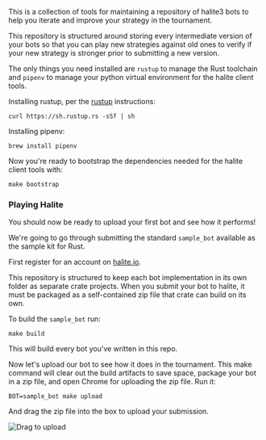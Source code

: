 This is a collection of tools for maintaining a repository of halite3 bots to
help you iterate and improve your strategy in the tournament.

This repository is structured around storing every intermediate version of your
bots so that you can play new strategies against old ones to verify if your new
strategy is stronger prior to submitting a new version.

The only things you need installed are `rustup` to manage the Rust toolchain and `pipenv` to manage your python virtual environment for the halite client tools.

Installing rustup, per the [rustup](https://rustup.rs/) instructions:

```
curl https://sh.rustup.rs -sSf | sh
```

Installing pipenv:

```
brew install pipenv
```


Now you're ready to bootstrap the dependencies needed for the halite client tools with:

```
make bootstrap
```


### Playing Halite

You should now be ready to upload your first bot and see how it performs!

We're going to go through submitting the standard `sample_bot` available as the
sample kit for Rust.

First register for an account on [halite.io](https://halite.io/).

This repository is structured to keep each bot implementation in its own folder
as separate crate projects. When you submit your bot to halite, it must be
packaged as a self-contained zip file that crate can build on its own.

To build the `sample_bot` run:

```
make build
```

This will build every bot you've written in this repo.

Now let's upload our bot to see how it does in the tournament.  This make
command will clear out the build artifacts to save space, package your bot in a
zip file, and open Chrome for uploading the zip file.  Run it:

```
BOT=sample_bot make upload
```

And drag the zip file into the box to upload your submission.

![Drag to upload](docs/upload.drag.png)
